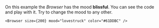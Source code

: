 On this example the _Browser_ has the mood <b>blissful</b>. You can see the code and play with it. Try to change the mood to any other.

```
<Browser size={200} mood="lovestruck" color="#61DDBC" />
```
